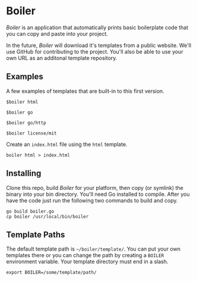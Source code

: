 # Boiler

_Boiler_ is an application that automatically prints basic boilerplate code that you can copy and paste into your project.

In the future, _Boiler_ will download it's templates from a public website. We'll use GitHub for contributing to the project. You'll also be able to use your own URL as an additonal template repository.


## Examples

A few examples of templates that are built-in to this first version.

```
$boiler html

$boiler go

$boiler go/http

$boiler license/mit
```

Create an `index.html` file using the `html` template.

```
boiler html > index.html
```


## Installing

Clone this repo, build _Boiler_ for your platform, then copy (or symlink) the binary into your bin directory. You'll need Go installed to compile. After you have the code just run the following two commands to build and copy.

```
go build boiler.go
cp boiler /usr/local/bin/boiler
```


## Template Paths

The default template path is `~/boiler/template/`. You can put your own templates there or you can change the path by creating a `BOILER` environment variable. Your template directory must end in a slash.

```
export BOILER=/some/template/path/
```
